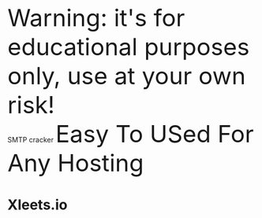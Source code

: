 <font size="36px"> Warning: it's for educational purposes only, use at your own risk! </font>
<br>SMTP cracker
<font size="26px"> Easy To USed For Any Hosting</font> 
# Xleets.io
